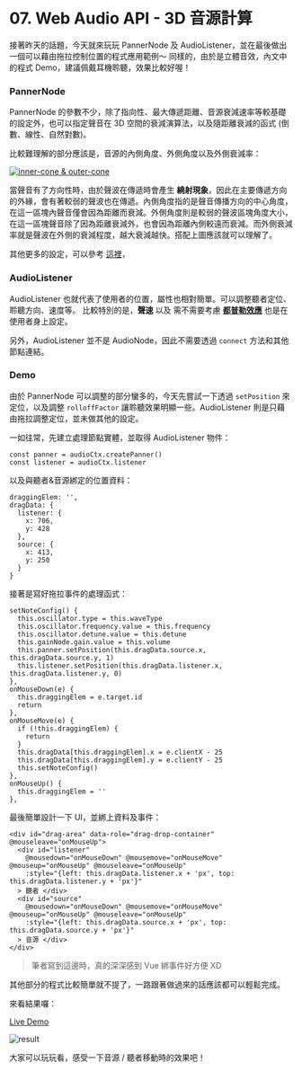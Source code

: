 # 07. Web Audio API - 3D 音源計算

接著昨天的話題，今天就來玩玩 PannerNode 及 AudioListener，並在最後做出一個可以藉由拖拉控制位置的程式應用範例～
同樣的，由於是立體音效，內文中的程式 Demo，建議佩戴耳機聆聽，效果比較好喔！

### PannerNode

PannerNode 的參數不少，除了指向性、最大傳遞距離、音源衰減速率等較基礎的設定外，也可以指定聲音在 3D 空間的衰減演算法，以及隨距離衰減的函式 (倒數、線性、自然對數)。

比較難理解的部分應該是，音源的內側角度、外側角度以及外側衰減率：

[![inner-cone & outer-cone](https://i.imgur.com/oP6Fv1D.png)](https://www.html5rocks.com/en/tutorials/webaudio/games/)

當聲音有了方向性時，由於聲波在傳遞時會產生 **繞射現象**，因此在主要傳遞方向的外緣，會有著較弱的聲波也在傳遞。內側角度指的是聲音傳播方向的中心角度，在這一區塊內聲音僅會因為距離而衰減。外側角度則是較弱的聲波區塊角度大小，在這一區塊聲音除了因為距離衰減外，也會因為距離內側較遠而衰減。而外側衰減率就是聲波在外側的衰減程度，越大衰減越快。搭配上圖應該就可以理解了。

其他更多的設定，可以參考 [這裡](https://webaudio.github.io/web-audio-api/#pannernode)，

### AudioListener

AudioListener 也就代表了使用者的位置，屬性也相對簡單。可以調整聽者定位、聆聽方向、速度等。
比較特別的是，**聲速** 以及 需不需要考慮 **[都普勒效應](https://zh.wikipedia.org/wiki/%E5%A4%9A%E6%99%AE%E5%8B%92%E6%95%88%E5%BA%94)** 也是在使用者身上設定。

另外，AudioListener 並不是 AudioNode，因此不需要透過 `connect` 方法和其他節點連結。

### Demo

由於 PannerNode 可以調整的部分蠻多的，今天先嘗試一下透過 `setPosition` 來定位，以及調整 `rolloffFactor` 讓聆聽效果明顯一些。AudioListener 則是只藉由拖拉調整定位，並未做其他的設定。

一如往常，先建立處理節點實體，並取得 AudioListener 物件：
```javascript=42
const panner = audioCtx.createPanner()
const listener = audioCtx.listener
```
以及與聽者&音源綁定的位置資料：
```javascript=56
draggingElem: '',
dragData: {
  listener: {
    x: 706,
    y: 428
  },
  source: {
    x: 413,
    y: 250
  }
}
```
接著是寫好拖拉事件的處理函式：
```javascript=92
setNoteConfig() {
  this.oscillator.type = this.waveType
  this.oscillator.frequency.value = this.frequency
  this.oscillator.detune.value = this.detune
  this.gainNode.gain.value = this.volume
  this.panner.setPosition(this.dragData.source.x, this.dragData.source.y, 1)
  this.listener.setPosition(this.dragData.listener.x, this.dragData.listener.y, 0)
},
onMouseDown(e) {
  this.draggingElem = e.target.id
  return
},
onMouseMove(e) {
  if (!this.draggingElem) {
    return
  }
  this.dragData[this.draggingElem].x = e.clientX - 25
  this.dragData[this.draggingElem].y = e.clientY - 25
  this.setNoteConfig()
}, 
onMouseUp() {
  this.draggingElem = ''
},
```
最後簡單設計一下 UI，並綁上資料及事件：
```htmlmixed=22
<div id="drag-area" data-role="drag-drop-container" @mouseleave="onMouseUp">
  <div id="listener"
    @mousedown="onMouseDown" @mousemove="onMouseMove" @mouseup="onMouseUp" @mouseleave="onMouseUp"
    :style="{left: this.dragData.listener.x + 'px', top: this.dragData.listener.y + 'px'}"
  > 聽者 </div>
  <div id="source"
    @mousedown="onMouseDown" @mousemove="onMouseMove" @mouseup="onMouseUp" @mouseleave="onMouseUp"
    :style="{left: this.dragData.source.x + 'px', top: this.dragData.source.y + 'px'}"
  > 音源 </div>
</div>
```
>筆者寫到這邊時，真的深深感到 Vue 綁事件好方便 XD

其他部分的程式比較簡單就不提了，一路跟著做過來的話應該都可以輕鬆完成。

來看結果囉：

[Live Demo](https://schaoss.github.io/web-audio/#/panner-node)

![result](https://i.imgur.com/RpZSPqW.png)

大家可以玩玩看，感受一下音源 / 聽者移動時的效果吧！
